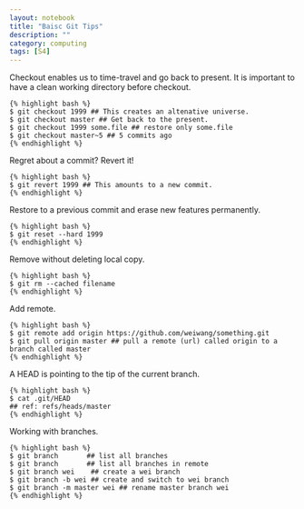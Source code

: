 ```yaml
---
layout: notebook
title: "Baisc Git Tips"
description: ""
category: computing
tags: [S4]
---
```


Checkout enables us to time-travel and go back to present. It is important to
have a clean working directory before checkout.

    {% highlight bash %}
    $ git checkout 1999 ## This creates an altenative universe.
    $ git checkout master ## Get back to the present.
    $ git checkout 1999 some.file ## restore only some.file
    $ git checkout master~5 ## 5 commits ago
    {% endhighlight %}

Regret about a commit? Revert it!

    {% highlight bash %}
    $ git revert 1999 ## This amounts to a new commit.
    {% endhighlight %}

Restore to a previous commit and erase new features permanently.

    {% highlight bash %}
    $ git reset --hard 1999
    {% endhighlight %}

Remove without deleting local copy.

    {% highlight bash %}
    $ git rm --cached filename
    {% endhighlight %}

Add remote. 

    {% highlight bash %}
    $ git remote add origin https://github.com/weiwang/something.git
    $ git pull origin master ## pull a remote (url) called origin to a branch called master
    {% endhighlight %}

A HEAD is pointing to the tip of the current branch.

    {% highlight bash %}
    $ cat .git/HEAD
    ## ref: refs/heads/master
    {% endhighlight %}       

Working with branches.

    {% highlight bash %}        
    $ git branch       ## list all branches
    $ git branch       ## list all branches in remote
    $ git branch wei    ## create a wei branch
    $ git branch -b wei ## create and switch to wei branch
    $ git branch -m master wei ## rename master branch wei
    {% endhighlight %}       

        
